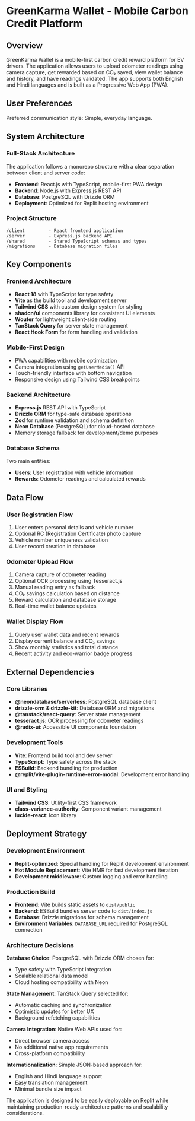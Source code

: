 # GreenKarma Wallet - Mobile Carbon Credit Platform

## Overview

GreenKarma Wallet is a mobile-first carbon credit reward platform for EV drivers. The application allows users to upload odometer readings using camera capture, get rewarded based on CO₂ saved, view wallet balance and history, and have readings validated. The app supports both English and Hindi languages and is built as a Progressive Web App (PWA).

## User Preferences

Preferred communication style: Simple, everyday language.

## System Architecture

### Full-Stack Architecture
The application follows a monorepo structure with a clear separation between client and server code:

- **Frontend**: React.js with TypeScript, mobile-first PWA design
- **Backend**: Node.js with Express.js REST API
- **Database**: PostgreSQL with Drizzle ORM
- **Deployment**: Optimized for Replit hosting environment

### Project Structure
```
/client         - React frontend application
/server         - Express.js backend API
/shared         - Shared TypeScript schemas and types
/migrations     - Database migration files
```

## Key Components

### Frontend Architecture
- **React 18** with TypeScript for type safety
- **Vite** as the build tool and development server
- **Tailwind CSS** with custom design system for styling
- **shadcn/ui** components library for consistent UI elements
- **Wouter** for lightweight client-side routing
- **TanStack Query** for server state management
- **React Hook Form** for form handling and validation

### Mobile-First Design
- PWA capabilities with mobile optimization
- Camera integration using `getUserMedia()` API
- Touch-friendly interface with bottom navigation
- Responsive design using Tailwind CSS breakpoints

### Backend Architecture
- **Express.js** REST API with TypeScript
- **Drizzle ORM** for type-safe database operations
- **Zod** for runtime validation and schema definition
- **Neon Database** (PostgreSQL) for cloud-hosted database
- Memory storage fallback for development/demo purposes

### Database Schema
Two main entities:
- **Users**: User registration with vehicle information
- **Rewards**: Odometer readings and calculated rewards

## Data Flow

### User Registration Flow
1. User enters personal details and vehicle number
2. Optional RC (Registration Certificate) photo capture
3. Vehicle number uniqueness validation
4. User record creation in database

### Odometer Upload Flow
1. Camera capture of odometer reading
2. Optional OCR processing using Tesseract.js
3. Manual reading entry as fallback
4. CO₂ savings calculation based on distance
5. Reward calculation and database storage
6. Real-time wallet balance updates

### Wallet Display Flow
1. Query user wallet data and recent rewards
2. Display current balance and CO₂ savings
3. Show monthly statistics and total distance
4. Recent activity and eco-warrior badge progress

## External Dependencies

### Core Libraries
- **@neondatabase/serverless**: PostgreSQL database client
- **drizzle-orm & drizzle-kit**: Database ORM and migrations
- **@tanstack/react-query**: Server state management
- **tesseract.js**: OCR processing for odometer readings
- **@radix-ui**: Accessible UI components foundation

### Development Tools
- **Vite**: Frontend build tool and dev server
- **TypeScript**: Type safety across the stack
- **ESBuild**: Backend bundling for production
- **@replit/vite-plugin-runtime-error-modal**: Development error handling

### UI and Styling
- **Tailwind CSS**: Utility-first CSS framework
- **class-variance-authority**: Component variant management
- **lucide-react**: Icon library

## Deployment Strategy

### Development Environment
- **Replit-optimized**: Special handling for Replit development environment
- **Hot Module Replacement**: Vite HMR for fast development iteration
- **Development middleware**: Custom logging and error handling

### Production Build
- **Frontend**: Vite builds static assets to `dist/public`
- **Backend**: ESBuild bundles server code to `dist/index.js`
- **Database**: Drizzle migrations for schema management
- **Environment Variables**: `DATABASE_URL` required for PostgreSQL connection

### Architecture Decisions

**Database Choice**: PostgreSQL with Drizzle ORM chosen for:
- Type safety with TypeScript integration
- Scalable relational data model
- Cloud hosting compatibility with Neon

**State Management**: TanStack Query selected for:
- Automatic caching and synchronization
- Optimistic updates for better UX
- Background refetching capabilities

**Camera Integration**: Native Web APIs used for:
- Direct browser camera access
- No additional native app requirements
- Cross-platform compatibility

**Internationalization**: Simple JSON-based approach for:
- English and Hindi language support
- Easy translation management
- Minimal bundle size impact

The application is designed to be easily deployable on Replit while maintaining production-ready architecture patterns and scalability considerations.